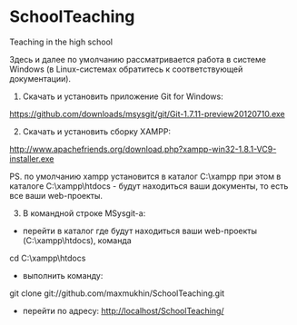 SchoolTeaching
==============

Teaching in the high school

Здесь и далее по умолчанию рассматривается работа в системе Windows (в Linux-системах обратитесь к соответствующей документации).

1) Скачать и установить приложение Git for Windows:

https://github.com/downloads/msysgit/git/Git-1.7.11-preview20120710.exe

2) Скачать и установить сборку XAMPP:

http://www.apachefriends.org/download.php?xampp-win32-1.8.1-VC9-installer.exe

PS. по умолчанию xampp установится в каталог C:\xampp
при этом в каталоге C:\xampp\htdocs - будут находиться ваши документы, то есть все ваши web-проекты.

3) В командной строке MSysgit-а:
 - перейти в каталог где будут находиться ваши web-проекты (C:\xampp\htdocs), команда

cd C:\xampp\htdocs

 - выполнить команду:

git clone git://github.com/maxmukhin/SchoolTeaching.git

 - перейти по адресу:
[http://localhost/SchoolTeaching/](http://localhost/SchoolTeaching/)
